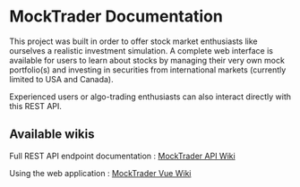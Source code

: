 # MockTrader Documentation


This project was built in order to offer stock market enthusiasts like ourselves a realistic investment simulation. A complete web interface is available for users to learn about stocks by managing their very own mock portfolio(s) and investing in securities from international markets (currently limited to USA and Canada). 

Experienced users or algo-trading enthusiasts can also interact directly with this REST API.



## Available wikis

Full REST API endpoint documentation : [MockTrader API Wiki](./MockTrader-API-Documentation/MockTrader-API-Wiki.md)

Using the web application : [MockTrader Vue Wiki](./MockTrader-Vue-Documentation/MockTrader-Vue-Wiki.md)

